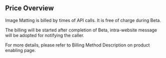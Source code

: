 ## Price Overview<br>
Image Matting is billed by times of API calls. It is free of charge during Beta.

The billing will be started after completion of Beta, intra-website message will be adopted for notifying the caller.

For more details, please refer to Billing Method Description on product enabling page.
